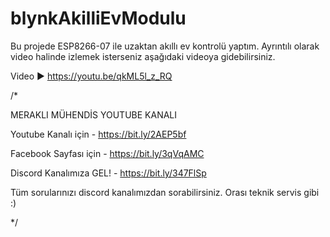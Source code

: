 # blynkAkilliEvModulu

Bu projede ESP8266-07 ile uzaktan akıllı ev kontrolü yaptım. Ayrıntılı olarak video halinde izlemek isterseniz aşağıdaki videoya gidebilirsiniz.

Video ► https://youtu.be/qkML5l_z_RQ

/*

MERAKLI MÜHENDİS YOUTUBE KANALI

Youtube Kanalı için - https://bit.ly/2AEP5bf

Facebook Sayfası için - https://bit.ly/3qVqAMC

Discord Kanalımıza GEL! - https://bit.ly/347FlSp

Tüm sorularınızı discord kanalımızdan sorabilirsiniz. Orası teknik servis gibi :)

*/
